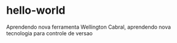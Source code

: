 # hello-world
Aprendendo nova ferramenta
Wellington Cabral, aprendendo nova tecnologia para controle de versao

